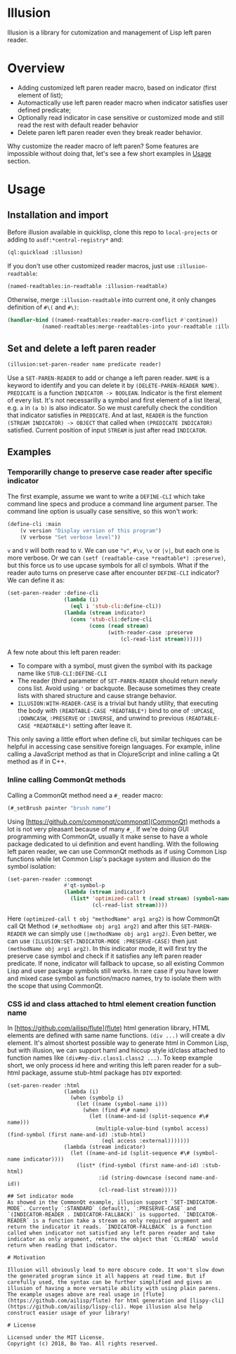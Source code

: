 # Illusion

Illusion is a library for cutomization and management of Lisp left paren reader.

# Overview

- Adding customized left paren reader macro, based on indicator (first element of list);
- Automactically use left paren reader macro when indicator satisfies user defined predicate;
- Optionally read indicator in case sensitive or customized mode and still read the rest with default reader behavior
- Delete paren left paren reader even they break reader behavior.

Why customize the reader macro of left paren? Some features are impossible without doing that, let's see a few short examples in [Usage](#Usage) section.

# Usage
## Installation and import
Before illusion available in quicklisp, clone this repo to `local-projects` or adding to `asdf:*central-registry*` and:
```lisp
(ql:quickload :illusion)
```
If you don't use other customized reader macros, just use `:illusion-readtable`:
```lisp
(named-readtables:in-readtable :illusion-readtable)
```
Otherwise, merge `:illusion-readtable` into current one, it only changes definition of `#\(` and `#\)`:
```lisp
(handler-bind ((named-readtables:reader-macro-conflict #'continue))
           (named-readtables:merge-readtables-into your-readtable :illusion-readtable))
```
## Set and delete a left paren reader
```lisp
(illusion:set-paren-reader name predicate reader)
```

Use a `SET-PAREN-READER` to add or change a left paren reader. `NAME` is a keyword to identify and you can delete it by `(DELETE-PAREN-READER NAME)`. `PREDICATE` is a function `INDICATOR -> BOOLEAN`. Indicator is the first element of every list. It's not necessarilly a symbol and first element of a list literal, e.g. `a` in `(a b)` is also indicator. So we must carefully check the condition that indicator satisfies in `PREDICATE`. And at last, `READER` is the function `(STREAM INDICATOR) -> OBJECT` that called when `(PREDICATE INDICATOR)` satisfied. Current position of input `STREAM` is just after read `INDICATOR`.


## Examples
### Temporarilly change to preserve case reader after specific indicator
The first example, assume we want to write a `DEFINE-CLI` which take command line specs and produce a command line argument parser. The command line option is usually case sensitive, so this won't work:
```lisp
(define-cli :main
    (v version "Display version of this program")
    (V verbose "Set verbose level"))
```
`v` and `V` will both read to `V`. We can use `"v"`, `#\v`, `\v` or `|v|`, but each one is more verbose. Or we can `(setf (readtable-case *readtable*) :preserve)`, but this force us to use upcase symbols for all cl symbols. What if the reader auto turns on preserve case after encounter `DEFINE-CLI` indicator? We can define it as:
```lisp
(set-paren-reader :define-cli
                  (lambda (i)
                    (eql i 'stub-cli:define-cli))
                  (lambda (stream indicator)
                    (cons 'stub-cli:define-cli
                          (cons (read stream)
                                (with-reader-case :preserve
                                    (cl-read-list stream))))))
```
A few note about this left paren reader:
- To compare with a symbol, must given the symbol with its package name like `STUB-CLI:DEFINE-CLI`
- The reader (third parameter of `SET-PAREN-READER` should return newly cons list. Avoid using `'` or backquote. Because sometimes they create lists with shared structure and cause strange behavior.
- `ILLUSION:WITH-READER-CASE` is a trivial but handy utility, that executing the body with `(READTABLE-CASE *READTABLE*)` bind to one of `:UPCASE`, `:DOWNCASW`, `:PRESERVE` or `:INVERSE`, and unwind to previous `(READTABLE-CASE *READTABLE*)` setting after leave it.

This only saving a little effort when define cli, but similar techiques can be helpful in accessing case sensitive foreign languages. For example, inline calling a JavaScript method as that in ClojureScript and inline calling a Qt method as if in C++.

### Inline calling CommonQt methods
Calling a CommonQt method need a `#_` reader macro:
```lisp
(#_setBrush painter "brush name")
```
Using [https://github.com/commonqt/commonqt](CommonQt) methods a lot is not very pleasant because of many `#_`. If we're doing GUI programming with CommonQt, usually it make sense to have a whole package dedicated to ui definition and event handling. With the following left paren reader, we can use CommonQt methods as if using Common Lisp functions while let Common Lisp's package system and illusion do the symbol isolation:
```lisp
(set-paren-reader :commonqt
                  #'qt-symbol-p
                  (lambda (stream indicator)
                    (list* 'optimized-call t (read stream) (symbol-name indicator)
                           (cl-read-list stream))))
```
Here `(optimized-call t obj "methodName" arg1 arg2)` is how CommonQt call Qt Method `(#_methodName obj arg1 arg2)` and after this `SET-PAREN-READER` we can simply use `(|methodName obj arg1 arg2)`. Even better, we can use `(ILLUSION:SET-INDICATOR-MODE :PRESERVE-CASE)` then just `(methodName obj arg1 arg2)`.
In this indicator mode, it will first try the preserve case symbol and check if it satisfies any left paren reader predicate. If none, indicator will fallback to upcase, so all existing Common Lisp and user package symbols still works. In rare case if you have lower and mixed case symbol as function/macro names, try to isolate them with the scope that using CommonQt.
### CSS id and class attached to html element creation function name
In [https://github.com/ailisp/flute](flute) html generation library, HTML elements are defined with same name functions. `(div ...)` will create a div element. It's almost shortest possible way to generate html in Common Lisp, but with illusion, we can support haml and hiccup style id/class attached to function names like `(div#my-div.class1.class2 ...)`. To keep example short, we only process id here and writing this left paren reader for a sub-html package, assume stub-html package has `DIV` exported:
```
(set-paren-reader :html
                  (lambda (i)
                    (when (symbolp i)
                      (let ((name (symbol-name i)))
                        (when (find #\# name)
                          (let ((name-and-id (split-sequence #\# name)))
                            (multiple-value-bind (symbol access) (find-symbol (first name-and-id) :stub-html)
                              (eql access :external)))))))
                  (lambda (stream indicator)
                    (let ((name-and-id (split-sequence #\# (symbol-name indicator))))
                      (list* (find-symbol (first name-and-id) :stub-html)
                             :id (string-downcase (second name-and-id))
                             (cl-read-list stream)))))
## Set indicator mode
As showed in the CommonQt example, illusion support `SET-INDICATOR-MODE`. Currently `:STANDARD` (default), `:PRESERVE-CASE` and `(INDICATOR-READER . INDICATOR-FALLBACK)` is supported. `INDICATOR-READER` is a function take a stream as only required argument and return the indicator it reads. `INDICATOR-FALLBACK` is a function called when indicator not satisfied any left paren reader and take indicator as only argument, returns the object that `CL:READ` would return when reading that indicator.

# Motivation

Illusion will obviously lead to more obscure code. It won't slow down the generated program since it all happens at read time. But if carefully used, the syntax can be further simplified and gives an illusion of having a more versatile ability with using plain parens. The example usages above are real usage in [flute](https://github.com/ailisp/flute) for html generation and [lispy-cli](https://github.com/ailisp/lispy-cli). Hope illusion also help construct easier usage of your library!

# License

Licensed under the MIT License.
Copyright (c) 2018, Bo Yao. All rights reserved.
